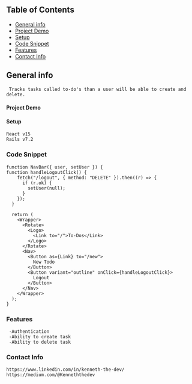

## Table of Contents

* [General info](#general-info)
* [Project Demo](#project-demo)
* [Setup](#setup)
* [Code Snippet](#code-snippet)
* [Features](#features)
* [Contact Info](#contact-info)
    

##   General info 

     Tracks tasks called to-do's than a user will be able to create and delete. 
     
####  Project Demo 

####   Setup

    React v15 
    Rails v7.2
    


### Code Snippet

```
function NavBar({ user, setUser }) {
function handleLogoutClick() {
    fetch("/logout", { method: "DELETE" }).then((r) => {
      if (r.ok) {
        setUser(null);
      }
    });
  }
  
  return (
    <Wrapper>
      <Rotate>
        <Logo>
          <Link to="/">To-Dos</Link>
        </Logo>
      </Rotate>
      <Nav>
        <Button as={Link} to="/new">
          New Todo
        </Button>
        <Button variant="outline" onClick={handleLogoutClick}>
          Logout
        </Button>
      </Nav>
    </Wrapper>
  );
}

```



###  Features
     -Authentication 
     -Ability to create task
     -Ability to delete task
     


###   Contact Info
    
    https://www.linkedin.com/in/kenneth-the-dev/
    https://medium.com/@Kenneththedev

